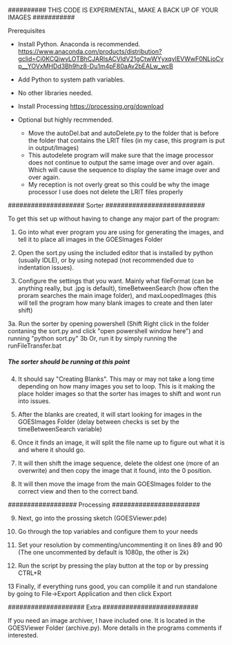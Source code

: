 
########## THIS CODE IS EXPERIMENTAL, MAKE A BACK UP OF YOUR IMAGES ###########


Prerequisites
- Install Python. Anaconda is recommended.
https://www.anaconda.com/products/distribution?gclid=Cj0KCQjwvLOTBhCJARIsACVldV21gCtwWYyxqvIEVWwF0NLjoCvp__YOVxMHDd3Bh9hz8-Du1m4pF80aAv2bEALw_wcB
- Add Python to system path variables.
- No other libraries needed.

- Install Processing
https://processing.org/download

- Optional but highly recmmended.
  - Move the autoDel.bat and autoDelete.py to the folder that is before the folder that contains the LRIT files (in my case, this program is put in output/Images)
  - This autodelete program will make sure that the image processor does not continue to output the same image over and over again. Which will cause the sequence to display the same image over and over again.
  - My reception is not overly great so this could be why the image processor I use does not delete the LRIT files properly

#################### Sorter ##########################

To get this set up without having to change any major part of the program:



1.  Go into what ever program you are using for generating the images, and tell it to place all images in the GOESImages Folder

2.  Open the sort.py using the included editor that is installed by python (usually IDLE), or by using notepad (not recommended due to indentation issues).

3.  Configure the settings that you want. Mainly what fileFormat (can be anything really, but .jpg is default), timeBetweenSearch (how often the proram searches the main image folder), and maxLoopedImages (this will tell the program how many blank images to create and then later shift)

3a. Run the sorter by opening powershell (Shift Right click in the folder contaning the sort.py and click "open powershell window here") and running "python sort.py"
3b  Or, run it by simply running the runFileTransfer.bat



##### The sorter should be running at this point #####



4. It should say "Creating Blanks". This may or may not take a long time depending on how many images you set to loop. This is it making the place holder images so that the sorter has images to shift and wont run into issues.

5. After the blanks are created, it will start looking for images in the GOESImages Folder (delay between checks is set by the timeBetweenSearch variable)

6. Once it finds an image, it will split the file name up to figure out what it is and where it should go.

7. It will then shift the image sequence, delete the oldest one (more of an overwrite) and then copy the image that it found, into the 0 position.

8. It will then move the image from the main GOESImages folder to the correct view and then to the correct band.


################## Processing #######################


9.  Next, go into the prossing sketch (GOESViewer.pde)

10. Go through the top variables and configure them to your needs

11. Set your resolution by commenting/uncommenting it on lines 89 and 90 (The one uncommented by default is 1080p, the other is 2k)

12. Run the script by pressing the play button at the top or by pressing CTRL+R

13 Finally, if everything runs good, you can complile it and run standalone by going to File->Export Application and then click Export





#################### Extra #########################

If you need an image archiver, I have included one. It is located in the GOESViewer Folder (archive.py). More details in the programs comments if interested.
